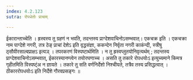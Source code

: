```yaml
---
index: 4.2.123
sutra: रोपधेतोः प्राचाम्

---
```

 ईकारान्ताच्चेति । ह्रस्वस्य तु ग्रहणं न भवति, तदन्तस्य प्राग्देशवाचिनोऽसम्भवात्। एकचक्र इति । एकचक्रा नाम पाग्देशे नगरी, तत्र ठेङ् प्राचां देशेऽ इति वृद्धसंज्ञा, ककन्देन निर्वृता नगरी काकंन्दी, स्त्रीषु ठ्सौवीरसाल्वप्राक्षऽ इत्यञ् । तपरकरणं विस्पष्टार्थमिति । न तु ह्रस्वप्लुतयोनिवृत्यर्थम् ; तदन्तस्य प्राग्देशवाचिनोऽसम्भवात्, ईकारस्यानण्त्वेन तयोरघणाच्च । असति तु तकारे रोपधयोःऽ इत्युच्यमाने किमत्र गृहीतमिति विस्पष्ट्ंअ न ज्ञायते । तकारे तु सति वर्णनिर्देशो निश्चीयते, तत्रैव तस्य प्रसिद्धत्वात् । ठीकाररोपधयोःऽ इति निर्देशे गौरवप्रसङ्गः ॥